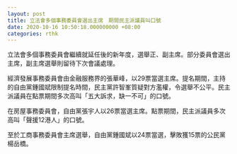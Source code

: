 ```yaml
---
layout: post
title: 立法會多個事務委員會選出主席　期間民主派議員叫口號
date: 2020-10-16 10:50:18.000000000 +08:00
categories: rthk
---
```


立法會多個事務委員會繼續就延任後的新年度，選舉正、副主席。部分委員會選出主席，副主席選舉則留待下次會議處理。

經濟發展事務委員會由金融服務界的張華峰，以29票當選主席。提名期間，主持的自由黨鍾國斌限制提名時間，民主黨許智峯質疑對方濫權，令選舉不公平。民主派議員在點票期間多次高叫「五大訴求，缺一不可」的口號。

在房屋事務委員會，自由黨張宇人以26票當選主席。點票期間，民主派議員多次高叫「聲援12港人」的口號。

至於工商事務委員會主席選舉，自由黨鍾國斌以24票當選，擊敗獲15票的公民黨楊岳橋。
